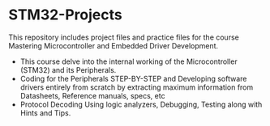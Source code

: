 # STM32-Projects

This repository includes project files and practice files for the course Mastering Microcontroller and Embedded Driver Development. 
 - This course delve into the internal working of the Microcontroller (STM32) and its Peripherals.
 - Coding for the Peripherals STEP-BY-STEP and Developing software drivers entirely from scratch by extracting maximum information from Datasheets, Reference manuals, specs, etc
 - Protocol Decoding Using logic analyzers, Debugging, Testing along with Hints and Tips.
